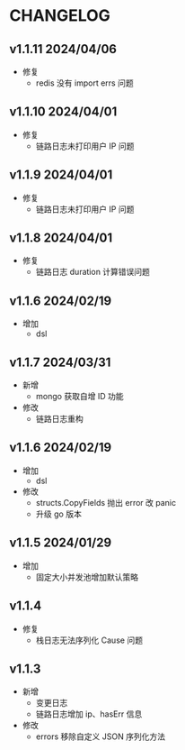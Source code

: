 # CHANGELOG

## v1.1.11 2024/04/06

- 修复
  - redis 没有 import errs 问题

## v1.1.10 2024/04/01

- 修复
  - 链路日志未打印用户 IP 问题

## v1.1.9 2024/04/01

- 修复
  - 链路日志未打印用户 IP 问题
  
## v1.1.8 2024/04/01

- 修复
  - 链路日志 duration 计算错误问题

## v1.1.6 2024/02/19

- 增加
  - dsl

## v1.1.7 2024/03/31

- 新增
  - mongo 获取自增 ID 功能
- 修改
  - 链路日志重构

## v1.1.6 2024/02/19

- 增加
  - dsl
- 修改
  - structs.CopyFields 抛出 error 改 panic
  - 升级 go 版本

## v1.1.5 2024/01/29

- 增加
  - 固定大小并发池增加默认策略

## v1.1.4

- 修复
  - 栈日志无法序列化 Cause 问题

## v1.1.3

- 新增
  - 变更日志
  - 链路日志增加 ip、hasErr 信息
- 修改
  - errors 移除自定义 JSON 序列化方法